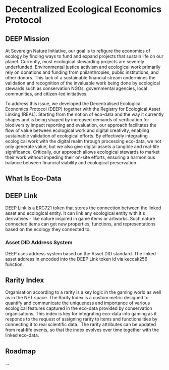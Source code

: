 # Decentralized Ecological Economics Protocol

## DEEP Mission

At Sovereign Nature Initiative, our goal is to refigure the economics of ecology by finding ways to fund and expand projects that sustain life on our planet. Currently, most ecological stewarding projects are severely underfunded. Environmental justice activism and ecological work primarily rely on donations and funding from philanthropies, public institutions, and other donors. This lack of a sustainable financial stream undermines the validation and recognition of the invaluable work being done by ecological stewards such as conservation NGOs, governmental agencies, local communities, and citizen-led initiatives.

To address this issue, we developed the Decentralised Ecological Economics Protocol (DEEP) together with the Registry for Ecological Asset Linking (REAL). Starting from the notion of eco-data and the way it currently shapes and is being shaped by increased demands of verification for biodiversity impact reporting and evaluation, our approach facilitates the flow of value between ecological work and digital creativity, enabling sustainable validation of ecological efforts. By effectively integrating ecological work with the digital realm through processing eco-data, we not only generate value, but we also give digital assets a tangible and real-life significance. Critically, our approach allows ecological stewards to market their work without impeding their on-site efforts, ensuring a harmonious balance between financial viability and ecological preservation.

## What Is Eco-Data

## DEEP Link

DEEP Link is a [ERC721](https://ethereum.org/en/developers/docs/standards/tokens/erc-721/) token that stores the connection between the linked asset and ecological entity. It can link any ecological entity with it's derivatives - like nature inspired in game items or artworks. Such nature connected items can get new properties, functions, and representations based on the ecology they connected to.

### Asset DID Address System

DEEP uses address system based on the Asset DID standard. The linked asset address in encoded into the DEEP Link token id via keccak256 function.

## Rarity Index

Organisation according to a rarity is a key logic in the gaming world as well as in the NFT space. The Rarity Index is a custom metric designed to quantify and communicate the uniqueness and importance of various ecological features captured in the eco-data provided by conservation organisations. This index is key for integrating eco-data into gaming as it responds to the request of assigning rarity to items and functionalities by connecting it to real scientific data.  The rarity attributes can be updated from real-life events, so that the index evolves over time together with the linked eco-data.

## Roadmap

...

